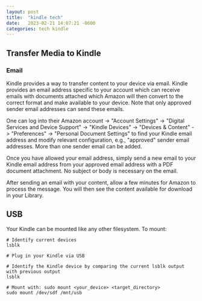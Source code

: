 ```yaml
---
layout: post
title:  "kindle tech"
date:   2023-02-21 14:07:21 -0600
categories: tech kindle
---
```


## Transfer Media to Kindle

### Email

Kindle provides a way to transfer content to your device via email. Kindle provides an email address specific to your account which can receive emails with documents attached which Amazon will then convert to the correct format and make available to your device. Note that only approved sender email addresses can send these emails.

One can log into their Amazon account -> "Account Settings" -> "Digital Services and Device Support" -> "Kindle Devices" -> "Devices & Content" -> "Preferences" -> "Personal Document Settings" to find your Kindle email address and modify relevant configuration, e.g., "approved" sender email addresses. More than one sender email can be added.

Once you have allowed your email address, simply send a new email to your Kindle email address from your approved email address with a PDF document attachment. No subject or body is necessary on the email.

After sending an email with your content, allow a few minutes for Amazon to process the message. You will then see the content available for download in your Library.

## USB

Your Kindle can be mounted like any other filesystem. To mount:

```
# Identify current devices
lsblk

# Plug in your Kindle via USB

# Identify the Kindle device by comparing the current lsblk output with previous output
lsblk

# Mount with: sudo mount <your_device> <target_directory>
sudo mount /dev/sdf /mnt/usb
```
